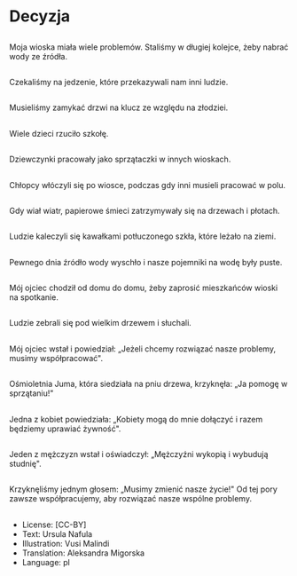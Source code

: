 # Decyzja

##
Moja wioska miała wiele problemów. Staliśmy w długiej kolejce, żeby nabrać wody ze źródła.

##
Czekaliśmy na jedzenie, które przekazywali nam inni ludzie.

##
Musieliśmy zamykać drzwi na klucz ze względu na złodziei.

##
Wiele dzieci rzuciło szkołę.

##
Dziewczynki pracowały jako sprzątaczki w innych wioskach.

##
Chłopcy włóczyli się po wiosce, podczas gdy inni musieli pracować w polu.

##
Gdy wiał wiatr, papierowe śmieci zatrzymywały się na drzewach i płotach.

##
Ludzie kaleczyli się kawałkami potłuczonego szkła, które leżało na ziemi.

##
Pewnego dnia źródło wody wyschło i nasze pojemniki na wodę były puste.

##
Mój ojciec chodził od domu do domu, żeby zaprosić mieszkańców wioski na spotkanie.

##
Ludzie zebrali się pod wielkim drzewem i słuchali.

##
Mój ojciec wstał i powiedział: „Jeżeli chcemy rozwiązać nasze problemy, musimy współpracować".

##
Ośmioletnia Juma, która siedziała na pniu drzewa, krzyknęła: „Ja pomogę w sprzątaniu!"

##
Jedna z kobiet powiedziała: „Kobiety mogą do mnie dołączyć i razem będziemy uprawiać żywność".

##
Jeden z mężczyzn wstał i oświadczył: „Mężczyźni wykopią i wybudują studnię".

##
Krzyknęliśmy jednym głosem: „Musimy zmienić nasze życie!" Od tej pory zawsze współpracujemy, aby rozwiązać nasze wspólne problemy.

##
* License: [CC-BY]
* Text: Ursula Nafula
* Illustration: Vusi Malindi
* Translation: Aleksandra Migorska
* Language: pl
